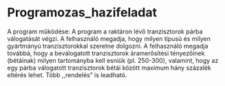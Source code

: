 # Programozas_hazifeladat
A program működése:
A program a raktáron lévő tranzisztorok párba válogatását végzi. A felhasználó megadja,
hogy milyen típusú és milyen gyártmányú tranzisztorokkal szeretne dolgozni. A felhasználó
megadja továbbá, hogy a beválogatott tranzisztorok áramerősítési tényezőinek (bétáinak)
milyen tartományba kell esniük (pl. 250-300), valamint, hogy az egy párba válogatott
tranzisztorok bétái között maximum hány százalék eltérés lehet. Több ,,rendelés” is
leadható.
